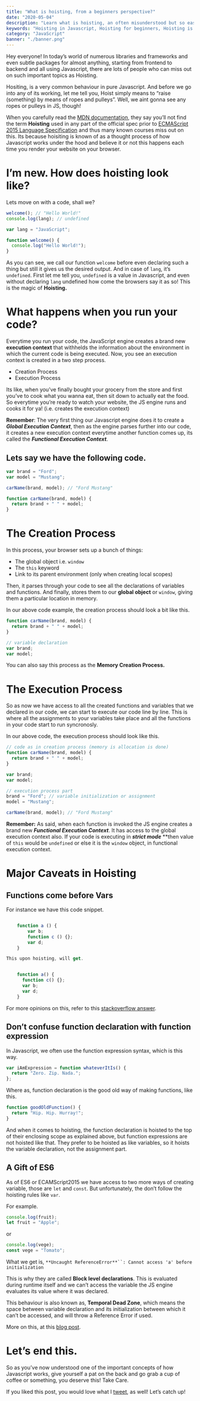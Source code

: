 ```yaml
---
title: "What is hoisting, from a beginners perspective?"
date: "2020-05-04"
description: "Learn what is hoisting, an often misunderstood but so easy concept in easy steps."
keywords: "Hoisting in Javascript, Hoisting for beginners, Hoisting is easy"
category: "JavaScript"
banner: "./banner.png"
---
```


Hey everyone! In today’s world of numerous libraries and frameworks and even subtle packages for almost anything, starting from frontend to backend and all using Javascript, there are lots of people who can miss out on such important topics as Hoisting.

Hositing, is a very common behaviour in pure Javascript. And before we go into any of its working, let me tell you, Hoist simply means to “raise (something) by means of ropes and pulleys”. Well, we aint gonna see any ropes or pulleys in JS, though!

When you carefully read the <a href=”[https://developer.mozilla.org/en-US/docs/Glossary/Hoisting](http://www.ecma-international.org/ecma-262/6.0/index.html)”>MDN documentation</a>, they say you’ll not find the term **Hoisting** used in any part of the official spec prior to <a href=”http://www.ecma-international.org/ecma-262/6.0/index.html”>ECMAScript 2015 Language Specification</a> and thus many known courses miss out on this. Its because hoisiting is known of as a thought process of how Javascript works under the hood and believe it or not this happens each time you render your website on your browser.

# I’m new. How does hoisting look like?

Lets move on with a code, shall we?

```javascript
welcome(); // "Hello World!"
console.log(lang); // undefined

var lang = "JavaScript";

function welcome() {
  console.log("Hello World!");
}
```

As you can see, we call our function `welcome` before even declaring such a thing but still it gives us the desired output. And in case of `lang`, it’s `undefined`. First let me tell you, `undefined` is a value in Javascript, and even without declaring `lang` undefined how come the browsers say it as so! This is the magic of **Hoisting.**

# What happens when you run your code?

Everytime you run your code, the JavaScript engine creates a brand new **execution context** that withhelds the information about the environment in which the current code is being executed. Now, you see an execution context is created in a two step process.

- Creation Process
- Execution Process

Its like, when you’ve finally bought your grocery from the store and first you’ve to cook what you wanna eat, then sit down to actually eat the food. So everytime you’re ready to watch your website, the JS engine runs and cooks it for ya! (i.e. creates the execution context)

**Remember**: The very first thing our Javascript engine does it to create a **_Global Execution Context_**, then as the engine parses further into our code, it creates a new execution context everytime another function comes up, its called the **_Functional Execution Context_**.

## Lets say we have the following code.

```javascript
var brand = "Ford";
var model = "Mustang";

carName(brand, model); // "Ford Mustang"

function carName(brand, model) {
  return brand + " " + model;
}
```

# The Creation Process

In this process, your browser sets up a bunch of things:

- The global object i.e. `window`
- The `this` keyword
- Link to its parent environment (only when creating local scopes)

Then, it parses through your code to see all the declarations of variables and functions. And finally, stores them to our **global object** or `window`, giving them a particular location in memory.

In our above code example, the creation process should look a bit like this.

```javascript
function carName(brand, model) {
  return brand + " " + model;
}

// variable declaration
var brand;
var model;
```

You can also say this process as the **Memory Creation Process.**

# The Execution Process

So as now we have access to all the created functions and variables that we declared in our code, we can start to execute our code line by line. This is where all the assignments to your variables take place and all the functions in your code start to run syncronosly.

In our above code, the execution process should look like this.

```javascript
// code as in creation process (memory is allocation is done)
function carName(brand, model) {
  return brand + " " + model;
}

var brand;
var model;

// execution process part
brand = "Ford"; // variable initialization or assignment
model = "Mustang";

carName(brand, model); // "Ford Mustang"
```

**Remember:** As said, when each function is invoked the JS engine creates a brand new **_Functional Execution Context_**. It has access to the global execution context also. If your code is executing in **_strict mode_** \*\*then value of `this` would be `undefined` or else it is the `window` object, in functional execution context.

# Major Caveats in Hoisting

## Functions come before Vars

For instance we have this code snippet.

```javascript

    function a () {
        var b;
        function c () {};
        var d;
    }

This upon hoisting, will get.


    function a() {
      function c() {};
      var b;
      var d;
    }
```

For more opinions on this, refer to this <a href=”https://stackoverflow.com/questions/28246589/order-of-hoisting-in-javascript”>stackoverflow answer</a>.

## Don’t confuse function declaration with function expression

In Javascript, we often use the function expression syntax, which is this way.

```javascript
var iAmExpression = function whateverItIs() {
  return "Zero. Zip. Nada.";
};
```

Where as, function declaration is the good old way of making functions, like this.

```javascript
function goodOldFunction() {
  return "Hip. Hip. Hurray!";
}
```

And when it comes to hoisting, the function declaration is hoisted to the top of their enclosing scope as explained above, but function expressions are not hoisted like that. They prefer to be hoisted as like variables, so it hoists the variable declaration, not the assignment part.

## A Gift of ES6

As of ES6 or ECAMScript2015 we have access to two more ways of creating variable, those are `let` and `const`. But unfortunately, the don’t follow the hoisting rules like `var`.

For example.

```javascript
console.log(fruit);
let fruit = "Apple";
```

or

```javascript
console.log(vege);
const vege = "Tomato";
```

What we get is,
` **Uncaught ReferenceError**``: Cannot access 'a' before initialization `

This is why they are called **Block level declarations**. This is evaluated during runtime itself and we can’t access the variable the JS engine evaluates its value where it was declared.

This behaviour is also known as, **Temporal Dead Zone**, which means the space between variable declaration and its initialization between which it can’t be accessed, and will throw a Reference Error if used.

More on this, at this <a href=”https://blog.bitsrc.io/hoisting-in-modern-javascript-let-const-and-var-b290405adfda”>blog post</a>.

# Let’s end this.

So as you’ve now understood one of the important concepts of how Javascript works, give yourself a pat on the back and go grab a cup of coffee or something, you deserve this! Take Care.

If you liked this post, you would love what I <a href=”https://blog.bitsrc.io/hoisting-in-modern-javascript-let-const-and-var-b290405adfda”>tweet</a>, as well! Let’s catch up!
